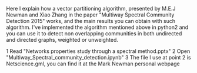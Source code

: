 Here I explain how a vector partitioning algorithm, presented by M.E.J Newman and Xiao Zhang in the paper 
"Multiway Spectral Community Detection 2015" works, and the main results you can obtain with such algorithm.
I've implemented the algorithm mentioned above in python2 and you can use it to detect non overlapping communities in both undirected 
and directed graphs, weighted or unweighted.

1  Read "Networks properties study through a spectral method.pptx"
2  Open "Multiway_Spectral_community_detection.ipynb"
3  The file I use at point 2 is Netscience.gml, you can find it at the Mark Newman personal webpage
